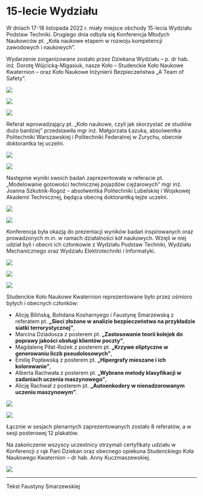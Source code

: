# 15-lecie Wydziału

W dniach 17-18 listopada 2022 r. miały miejsce obchody 15-lecia Wydziału Podstaw Techniki. 
Drugiego dnia odbyła się Konferencja Młodych Naukowców pt. „Koła naukowe etapem w rozwoju kompetencji zawodowych i naukowych”.

Wydarzenie zorganizowane zostało przez Dziekana Wydziału – p. dr hab. inż. Dorotę Wójcicką-Migasiuk, 
nasze Koło – Studenckie Koło Naukowe Kwaternion – oraz Koło Naukowe Inżynierii Bezpieczeństwa „A Team of Safety”. 

![](static/photo/wpt-15-lecie/0.jpg)

![](static/photo/wpt-15-lecie/2.jpg)

![](static/photo/wpt-15-lecie/3.jpg)

Referat wprowadzający pt. „Koło naukowe, czyli jak skorzystać ze studiów dużo bardziej” 
przedstawiła mgr inż. Małgorzata Łazuka, absolwentka Politechniki Warszawskiej i Politechniki Federalnej w Zurychu, 
obecnie doktorantka tej uczelni.

![](static/photo/wpt-15-lecie/6.jpg)

![](static/photo/wpt-15-lecie/5.jpg)

Następnie wyniki swoich badań zaprezentowała w referacie pt. „Modelowanie gotowości technicznej pojazdów ciężarowych” 
mgr inż. Joanna Szkutnik-Rogoż – absolwentka Politechniki Lubelskiej i Wojskowej Akademii Technicznej, będąca obecną doktorantką tejże uczelni.

![](static/photo/wpt-15-lecie/7.jpg)

![](static/photo/wpt-15-lecie/8.jpg)

Konferencja była okazją do prezentacji wyników badań inspirowanych oraz prowadzonych m.in. w ramach działalności kół naukowych. 
Wzięli w niej udział byli i obecni ich członkowie z Wydziału Podstaw Techniki, Wydziału Mechanicznego oraz Wydziału Elektrotechniki i Informatyki.

![](static/photo/wpt-15-lecie/9.jpg)

![](static/photo/wpt-15-lecie/10.jpg)

![](static/photo/wpt-15-lecie/11.jpg)

Studenckie Koło Naukowe Kwaternion reprezentowane było przez ośmioro byłych i obecnych członków:

- Alicję Bilińską,  Bohdana  Kosharnyego  i  Faustynę  Smarzewską  z referatem pt. **„Sieci złożone w analizie bezpieczeństwa na przykładzie siatki terrorystycznej”**,
- Marcina Dziadosza  z posterem  pt. **„Zastosowanie teorii kolejek do poprawy jakości obsługi klientów poczty”**,
- Magdalenę Piłat-Rożek z posterem pt. **„Krzywe eliptyczne w generowaniu liczb pseudolosowych”**,
- Emilię Popławską z posterem pt. **„Hipergrafy mieszane i ich kolorowanie”**,
- Alberta Rachwała z posterem pt. **„Wybrane metody klasyfikacji w zadaniach uczenia maszynowego”**,
- Alicję Rachwał z posterem pt. **„Autoenkodery w nienadzorowanym uczeniu maszynowym”**.

![](static/photo/wpt-15-lecie/12.jpg)

![](static/photo/wpt-15-lecie/13.jpg)

Łącznie w  sesjach plenarnych zaprezentowanych zostało 8 referatów, a w sesji posterowej 12 plakatów.

Na zakończenie wszyscy uczestnicy otrzymali certyfikaty udziału w Konferencji z rąk 
Pani Dziekan oraz obecnego opiekuna Studenckiego Koła Naukowego Kwaternion – dr hab. Anny Kuczmaszewskiej.

![](static/photo/wpt-15-lecie/4.jpg)

---

Tekst Faustyny Smarzewskiej